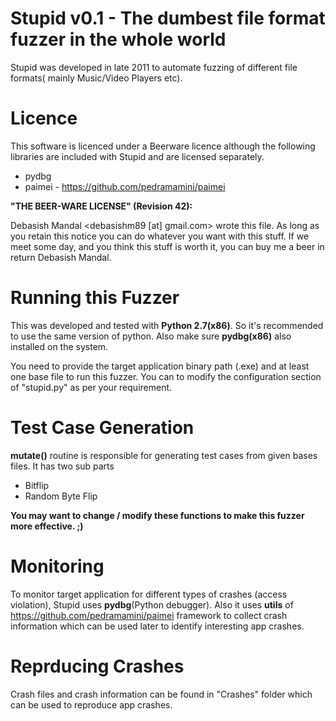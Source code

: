 Stupid v0.1 - The dumbest file format fuzzer in the whole world
===============================================================
Stupid was developed in late 2011 to automate fuzzing of different file formats( mainly Music/Video Players etc).

Licence
=======
This software is licenced under a Beerware licence although the following libraries are included with Stupid and are licensed separately.

- pydbg
- paimei - https://github.com/pedramamini/paimei


**"THE BEER-WARE LICENSE" (Revision 42):**

Debasish Mandal <debasishm89 [at] gmail.com> wrote this file. As long as you retain this notice you can do whatever you want with this stuff. If we meet some day, and you think this stuff is worth it, you can buy me a beer in return Debasish Mandal.


Running this Fuzzer
===================
This was developed and tested with **Python 2.7(x86)**. So it's recommended to use the same version of python. Also make sure **pydbg(x86)** also installed on the system. 

You need to provide the target application binary path (.exe) and at least one base file to run this fuzzer. You can to modify the configuration section of "stupid.py" as per your requirement.

Test Case Generation
====================
**mutate()** routine is responsible for generating test cases from given bases files. It has two sub parts

- Bitflip 
- Random Byte Flip

**You may want to change / modify these functions to make this fuzzer more effective. ;)**

Monitoring
==========
To monitor target application for different types of crashes (access violation), Stupid uses **pydbg**(Python debugger). Also it uses **utils** of https://github.com/pedramamini/paimei framework to collect crash information which can be used later to identify interesting app crashes.

Reprducing Crashes
==================

Crash files and crash information can be found in "Crashes" folder which can be used to reproduce app crashes.
